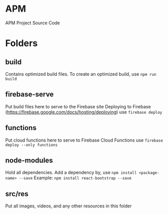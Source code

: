 # APM
APM Project Source Code

# Folders
## build
Contains optimized build files. To create an optimized build,
use `npm run build`

## firebase-serve
Put build files here to serve to the Firebase site
Deploying to Firebase (https://firebase.google.com/docs/hosting/deploying)
use `firebase deploy`

## functions
Put cloud functions here to serve to Firebase Cloud Functions
use `firebase deploy --only functions`

## node-modules
Hold all dependencies. Add a dependency by,
use `npm install <package-name> --save`
Example: `npm install react-bootstrap --save`

## src/res
Put all images, videos, and any other resources in this folder
